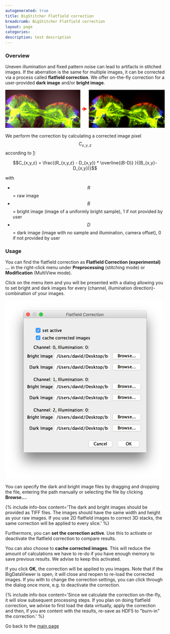 ```yaml
---
autogenerated: true
title: BigStitcher Flatfield correction
breadcrumb: BigStitcher Flatfield correction
layout: page
categories: 
description: test description
---
```


### Overview

Uneven illumination and fixed pattern noise can lead to artifacts in stitched images. If the aberration is the same for multiple images, it can be corrected via a process called **flatfield correction**. We offer on-the-fly correction for a user-provided **dark image** and/or **bright image**.

<img src="/images/pages/BigStitcher Flatfield 1.png" width="800"/>

We perform the correction by calculating a corrected image pixel $$C_{x,y,z}$$ according to [1](https://en.wikipedia.org/wiki/Flat-field_correction):

$$C_{x,y,z} = \frac{(R_{x,y,z} - D_{x,y}) * \overline{(B-D)} }{(B_{x,y}- D_{x,y})}$$

with

  - $$R$$ = raw image
  - $$B$$ = bright image (image of a uniformly bright sample), 1 if not provided by user
  - $$D$$ = dark image (image with no sample and illumination, camera offset), 0 if not provided by user

### Usage

You can find the flatfield correction as **Flatfield Correction (experimental) ...** in the right-click menu under **Preprocessing** (stitching mode) or **Modification** (MultiView mode).

Click on the menu item and you will be presented with a dialog allowing you to set bright and dark images for every (channel, illumination direction)-combination of your images.

<img src="/images/pages/BigStitcher Flatfield 2.png" width="600"/>

You can specify the dark and bright image files by dragging and dropping the file, entering the path manually or selecting the file by clicking **Browse...**.

{% include info-box content='The dark and bright images should be provided as TIFF files. The images should have the same width and height as your raw images. If you use 2D flatfield images to correct 3D stacks, the same correction will be applied to every slice.' %}

Furthermore, you can **set the correction active**. Use this to activate or deactivate the flatfield correction to compare results.

You can also choose to **cache corrected images**. This will reduce the amount of calculations we have to re-do if you have enough memory to save previous results. We advise to keep this activated.

If you click **OK**, the correction will be applied to you images. Note that if the BigDataViewer is open, it will close and reopen to re-load the corrected images. If you with to change the correction settings, you can click through the dialog once more, e.g. to deactivate the correction.

{% include info-box content='Since we calculate the correction on-the-fly, it will slow subsequent processing steps. If you plan on doing flatfield correction, we advise to first load the data virtually, apply the correction and then, if you are content with the results, re-save as HDF5 to "burn-in" the correction.' %}

Go back to the [main page](BigStitcher#Documentation )
